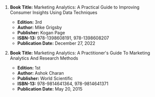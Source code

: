 1. **Book Title:** Marketing Analytics: A Practical Guide to Improving Consumer Insights Using Data Techniques
   - **Edition:** 3rd
   - **Author:** Mike Grigsby
   - **Publisher:** Kogan Page
   - **ISBN-13:** 978-1398608191, 978-1398608207
   - **Publication Date:** December 27, 2022

2. **Book Title:** Marketing Analytics: A Practitioner's Guide To Marketing Analytics And Research Methods
   - **Edition:** 1st
   - **Author:** Ashok Charan
   - **Publisher:** World Scientific
   - **ISBN-13:** 978-9814641364, 978-9814641371
   - **Publication Date:** May 20, 2015
